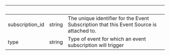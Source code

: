 <!-- Code generated for API Clients. DO NOT EDIT. -->

| &nbsp;          | &nbsp; | &nbsp;                                                                                  |
| --------------- | ------ | --------------------------------------------------------------------------------------- |
| subscription_id | string | The unique identifier for the Event Subscription that this Event Source is attached to. |
| type            | string | Type of event for which an event subscription will trigger                              |
